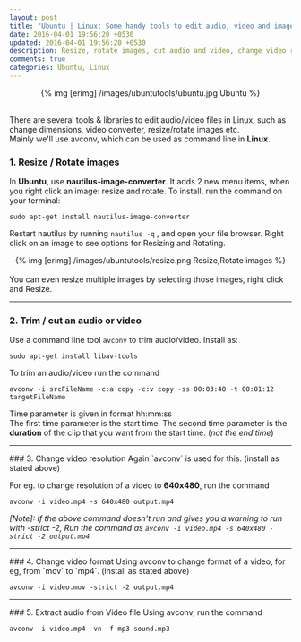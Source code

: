 ```yaml
---
layout: post
title: "Ubuntu | Linux: Some handy tools to edit audio, video and images"
date: 2016-04-01 19:56:20 +0530
updated: 2016-04-01 19:56:20 +0530
description: Resize, rotate images, cut audio and video, change video resolution and format, extract audio
comments: true
categories: Ubuntu, Linux
---
```


<center>
	{% img [erimg] /images/ubuntutools/ubuntu.jpg Ubuntu %}
</center><br>

There are several tools & libraries to edit audio/video files in Linux, such as change dimensions, video converter, resize/rotate images etc.<br>
Mainly we'll use avconv, which can be used as command line in __Linux__.
<!-- more -->

### 1. Resize / Rotate images
In __Ubuntu__, use **nautilus-image-converter**. It adds 2 new menu items, when you right click an image: resize and rotate. To install, run the command on your terminal:

`sudo apt-get install nautilus-image-converter`

Restart nautilus by running `nautilus -q` , and open your file browser. Right click on an image to see options for Resizing and Rotating.
<center>
	{% img [erimg] /images/ubuntutools/resize.png Resize,Rotate images %}
</center><br>
You can even resize multiple images by selecting those images, right click and Resize.
<hr>

### 2. Trim / cut an audio or video
Use a command line tool `avconv` to trim audio/video. Install as:

`sudo apt-get install libav-tools`

To trim an audio/video run the command

`avconv -i srcFileName -c:a copy -c:v copy -ss 00:03:40 -t 00:01:12 targetFileName`

Time parameter is given in format hh:mm:ss <br>
The first time parameter is the start time. The second time parameter is the **duration** of the clip that you want from the start time. (*not the end time*)

<hr>
### 3. Change video resolution
Again `avconv` is used for this. (install as stated above)

For eg. to change resolution of a video to __640x480__, run the command

`avconv -i video.mp4 -s 640x480 output.mp4`



*[Note]: If the above command doesn't run and gives you a warning to run with -strict -2, Run the command as `avconv -i video.mp4 -s 640x480 -strict -2 output.mp4`*
 

<hr>
### 4. Change video format
Using avconv to change format of a video, for eg, from `mov` to `mp4`. (install as stated above)

`avconv -i video.mov -strict -2 output.mp4`

<hr>
### 5. Extract audio from Video file
Using avconv, run the command

`avconv -i video.mp4 -vn -f mp3 sound.mp3`